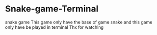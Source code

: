 # Snake-game-Terminal
snake game
This game only have the base of game snake and this game  only have be played in terminal 
Thx for watching

